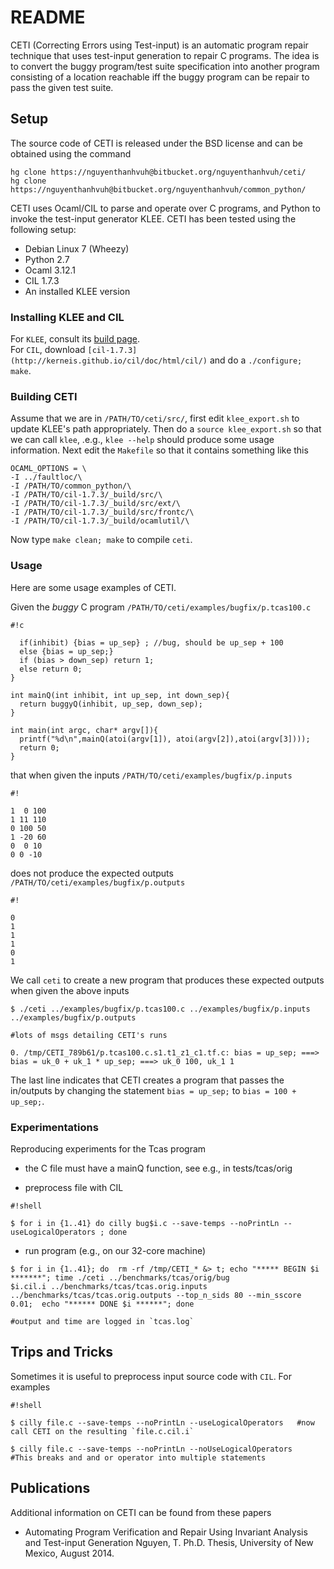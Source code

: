 # README #


CETI (Correcting Errors using Test-input) is an automatic program repair technique that uses test-input generation to repair C programs. The idea is to convert the buggy program/test suite specification into another program consisting of a location reachable iff the buggy program can be repair to pass the given test suite.


## Setup ##

The source code of CETI is released under the BSD license and can be obtained using the command 

```
hg clone https://nguyenthanhvuh@bitbucket.org/nguyenthanhvuh/ceti/
hg clone https://nguyenthanhvuh@bitbucket.org/nguyenthanhvuh/common_python/
```

CETI uses Ocaml/CIL to parse and operate over C programs, and Python to invoke the test-input generator KLEE.  CETI has been tested using the following setup:

* Debian Linux 7 (Wheezy)
* Python 2.7
* Ocaml 3.12.1
* CIL 1.7.3
* An installed KLEE version

### Installing KLEE and CIL ###

For `KLEE`, consult its [build page](http://klee.github.io/experimental/).  
For `CIL`, download `[cil-1.7.3](http://kerneis.github.io/cil/doc/html/cil/)` and do a `./configure; make`. 

### Building CETI ###
Assume that we are in `/PATH/TO/ceti/src/`, first edit `klee_export.sh` to update KLEE's path appropriately. Then do a `source klee_export.sh` so that we can call `klee`, .e.g., `klee --help` should produce some usage information.
Next edit the `Makefile` so that it contains something like this
```
OCAML_OPTIONS = \
-I ../faultloc/\
-I /PATH/TO/common_python/\
-I /PATH/TO/cil-1.7.3/_build/src/\
-I /PATH/TO/cil-1.7.3/_build/src/ext/\
-I /PATH/TO/cil-1.7.3/_build/src/frontc/\
-I /PATH/TO/cil-1.7.3/_build/ocamlutil/\
```
Now type `make clean; make` to compile `ceti`.

### Usage ###

Here are some usage examples of CETI.

Given the *buggy* C program `/PATH/TO/ceti/examples/bugfix/p.tcas100.c` 

```
#!c

  if(inhibit) {bias = up_sep} ; //bug, should be up_sep + 100                                             
  else {bias = up_sep;}
  if (bias > down_sep) return 1;
  else return 0;
}

int mainQ(int inhibit, int up_sep, int down_sep){
  return buggyQ(inhibit, up_sep, down_sep);
}

int main(int argc, char* argv[]){
  printf("%d\n",mainQ(atoi(argv[1]), atoi(argv[2]),atoi(argv[3])));
  return 0;
}
```
that when given the inputs `/PATH/TO/ceti/examples/bugfix/p.inputs`

```
#!

1  0 100
1 11 110
0 100 50
1 -20 60
0  0 10
0 0 -10
```

does not produce the expected outputs `/PATH/TO/ceti/examples/bugfix/p.outputs` 

```
#!

0 
1 
1 
1 
0
1
```
We call `ceti` to create a new program that produces these expected outputs when given the above inputs

```
$ ./ceti ../examples/bugfix/p.tcas100.c ../examples/bugfix/p.inputs ../examples/bugfix/p.outputs

#lots of msgs detailing CETI's runs

0. /tmp/CETI_789b61/p.tcas100.c.s1.t1_z1_c1.tf.c: bias = up_sep; ===> bias = uk_0 + uk_1 * up_sep; ===> uk_0 100, uk_1 1
```

The last line indicates that CETI creates a program that passes the in/outputs by changing the statement `bias = up_sep;` to `bias = 100 + up_sep;`. 

### Experimentations ###

Reproducing experiments for the Tcas program

- the C file must have a mainQ function, see e.g., in tests/tcas/orig

- preprocess file with CIL

```
#!shell

$ for i in {1..41} do cilly bug$i.c --save-temps --noPrintLn --useLogicalOperators ; done

```

- run program (e.g., on our 32-core machine)

```
$ for i in {1..41}; do  rm -rf /tmp/CETI_* &> t; echo "***** BEGIN $i *******"; time ./ceti ../benchmarks/tcas/orig/bug
$i.cil.i ../benchmarks/tcas/tcas.orig.inputs ../benchmarks/tcas/tcas.orig.outputs --top_n_sids 80 --min_sscore 0.01;  echo "****** DONE $i ******"; done                                                                          

#output and time are logged in `tcas.log`
```

## Trips and Tricks ##
Sometimes it is useful to preprocess input source code with `CIL`. For examples
```
#!shell

$ cilly file.c --save-temps --noPrintLn --useLogicalOperators   #now call CETI on the resulting `file.c.cil.i`

$ cilly file.c --save-temps --noPrintLn --noUseLogicalOperators   #This breaks and and or operator into multiple statements
```


## Publications ##
Additional information on CETI can be found from these papers

* Automating Program Verification and Repair Using Invariant Analysis and Test-input Generation Nguyen, T. Ph.D. Thesis, University of New Mexico, August 2014.